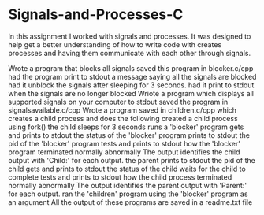 # Signals-and-Processes-C

In this assignment I worked with signals and processes. It was designed to help get a better understanding of how to write code with creates processes and having them communicate with each other through signals.


 Wrote a program that blocks all signals
        saved this program in blocker.c/cpp
        had the program print to stdout a message saying all the signals are blocked
        had it unblock the signals after sleeping for 3 seconds.
        had it print to stdout when the signals are no longer blocked
Wriote a program which displays all supported signals on your computer to stdout
        saved the program in signalsavailable.c/cpp
Wrote a program saved in children.c/cpp which creates a child process and does the following
        created a child process using fork()
        the child
            sleeps for 3 seconds
            runs a 'blocker' program
            gets and prints to stdout the status of the 'blocker' program
            prints to stdout the pid of the 'blocker' program
            tests and prints to stdout how the 'blocker' program terminated
                normally
                abnormally
            The output identifies the child output with 'Child:' for each output.
        the parent
            prints to stdout the pid of the child
            gets and prints to stdout the status of the child
            waits for the child to complete
            tests and prints to stdout how the child process terminated
                normally
                abnormally
            The output identifies the parent output with 'Parent:' for each output.
        ran the 'children' program using the 'blocker' program as an argument
            All the output of these programs are saved in a readme.txt file
